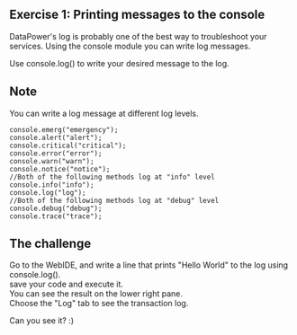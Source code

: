 ## Exercise 1: Printing messages to the console
DataPower's log is probably one of the best way to troubleshoot your services. Using the console module you can write log messages.

Use console.log() to write your desired message to the log.

## Note
You can write a log message at different log levels.

```
console.emerg("emergency");  
console.alert("alert");  
console.critical("critical");  
console.error("error");  
console.warn("warn");  
console.notice("notice");  
//Both of the following methods log at "info" level  
console.info("info");  
console.log("log");  
//Both of the following methods log at "debug" level  
console.debug("debug");  
console.trace("trace");  
```

## The challenge
Go to the WebIDE, and write a line that prints "Hello World" to the log using console.log().  
save your code and execute it.  
You can see the result on the lower right pane.  
Choose the "Log" tab to see the transaction log.  

Can you see it? :)
